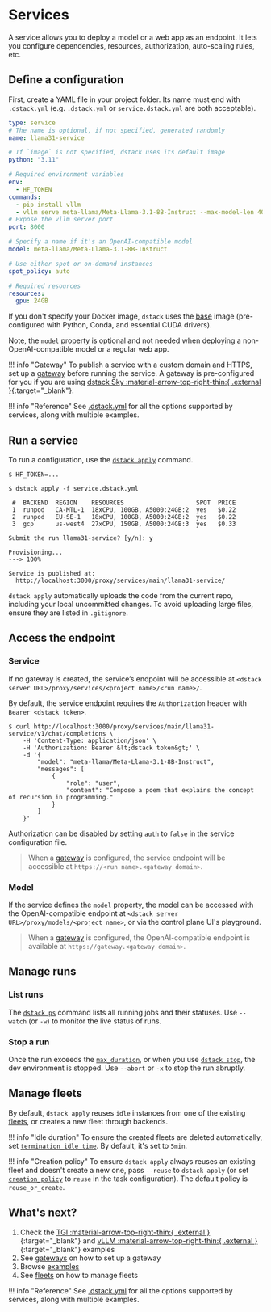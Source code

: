 # Services

A service allows you to deploy a model or a web app as an endpoint. It lets you configure
dependencies, resources, authorization, auto-scaling rules, etc.

## Define a configuration

First, create a YAML file in your project folder. Its name must end with `.dstack.yml` (e.g. `.dstack.yml` or
`service.dstack.yml`
are both acceptable).

<div editor-title="examples/deployment/vllm/service.dstack.yml"> 

```yaml
type: service
# The name is optional, if not specified, generated randomly
name: llama31-service

# If `image` is not specified, dstack uses its default image
python: "3.11"

# Required environment variables
env:
  - HF_TOKEN
commands:
  - pip install vllm
  - vllm serve meta-llama/Meta-Llama-3.1-8B-Instruct --max-model-len 4096
# Expose the vllm server port
port: 8000

# Specify a name if it's an OpenAI-compatible model
model: meta-llama/Meta-Llama-3.1-8B-Instruct

# Use either spot or on-demand instances
spot_policy: auto

# Required resources
resources:
  gpu: 24GB
```

</div>

If you don't specify your Docker image, `dstack` uses the [base](https://hub.docker.com/r/dstackai/base/tags) image
(pre-configured with Python, Conda, and essential CUDA drivers).

Note, the `model` property is optional and not needed when deploying a non-OpenAI-compatible model or a regular web app.

!!! info "Gateway"
    To publish a service with a custom domain and HTTPS, set up a 
    [gateway](concepts/gateways.md) before running the service.
    A gateway is pre-configured for you if you are using [dstack Sky :material-arrow-top-right-thin:{ .external }](https://sky.dstack.ai){:target="_blank"}.

!!! info "Reference"
    See [.dstack.yml](reference/dstack.yml/service.md) for all the options supported by
    services, along with multiple examples.

## Run a service

To run a configuration, use the [`dstack apply`](reference/cli/index.md#dstack-apply) command.

<div class="termy">

```shell
$ HF_TOKEN=...

$ dstack apply -f service.dstack.yml

 #  BACKEND  REGION    RESOURCES                    SPOT  PRICE
 1  runpod   CA-MTL-1  18xCPU, 100GB, A5000:24GB:2  yes   $0.22
 2  runpod   EU-SE-1   18xCPU, 100GB, A5000:24GB:2  yes   $0.22
 3  gcp      us-west4  27xCPU, 150GB, A5000:24GB:3  yes   $0.33
 
Submit the run llama31-service? [y/n]: y

Provisioning...
---> 100%

Service is published at: 
  http://localhost:3000/proxy/services/main/llama31-service/
```

</div>

`dstack apply` automatically uploads the code from the current repo, including your local uncommitted changes.
To avoid uploading large files, ensure they are listed in `.gitignore`.

## Access the endpoint

### Service

If no gateway is created, the service’s endpoint will be accessible at
`<dstack server URL>/proxy/services/<project name>/<run name>/`.

By default, the service endpoint requires the `Authorization` header with `Bearer <dstack token>`.

<div class="termy">

```shell
$ curl http://localhost:3000/proxy/services/main/llama31-service/v1/chat/completions \
    -H 'Content-Type: application/json' \
    -H 'Authorization: Bearer &lt;dstack token&gt;' \
    -d '{
        "model": "meta-llama/Meta-Llama-3.1-8B-Instruct",
        "messages": [
            {
                "role": "user",
                "content": "Compose a poem that explains the concept of recursion in programming."
            }
        ]
    }'
```

</div>

Authorization can be disabled by setting [`auth`](reference/dstack.yml/service.md#authorization) to `false` in the
service configuration file.

> When a [gateway](concepts/gateways.md) is configured, the service endpoint will be accessible at `https://<run name>.<gateway domain>`.

### Model

If the service defines the `model` property, the model can be accessed with
the OpenAI-compatible endpoint at `<dstack server URL>/proxy/models/<project name>`,
or via the control plane UI's playground.

> When a [gateway](concepts/gateways.md) is configured, the OpenAI-compatible endpoint is available at `https://gateway.<gateway domain>`.

## Manage runs

### List runs

The [`dstack ps`](reference/cli/index.md#dstack-ps)  command lists all running jobs and their statuses. 
Use `--watch` (or `-w`) to monitor the live status of runs.

### Stop a run

Once the run exceeds the [`max_duration`](reference/dstack.yml/task.md#max_duration), or when you use [`dstack stop`](reference/cli/index.md#dstack-stop), 
the dev environment is stopped. Use `--abort` or `-x` to stop the run abruptly. 

[//]: # (TODO: Mention `dstack logs` and `dstack logs -d`)

## Manage fleets

By default, `dstack apply` reuses `idle` instances from one of the existing [fleets](concepts/fleets.md), 
or creates a new fleet through backends.

!!! info "Idle duration"
    To ensure the created fleets are deleted automatically, set
    [`termination_idle_time`](reference/dstack.yml/fleet.md#termination_idle_time).
    By default, it's set to `5min`.

!!! info "Creation policy"
    To ensure `dstack apply` always reuses an existing fleet and doesn't create a new one,
    pass `--reuse` to `dstack apply` (or set [`creation_policy`](reference/dstack.yml/task.md#creation_policy) to `reuse` in the task configuration).
    The default policy is `reuse_or_create`.

## What's next?

1. Check the [TGI :material-arrow-top-right-thin:{ .external }](https://github.com/dstackai/dstack/blob/master/examples/deployment/tgi/README.md){:target="_blank"} and [vLLM :material-arrow-top-right-thin:{ .external }](https://github.com/dstackai/dstack/blob/master/examples/deployment/vllm/README.md){:target="_blank"} examples
2. See [gateways](concepts/gateways.md) on how to set up a gateway
3. Browse [examples](/examples)
4. See [fleets](concepts/fleets.md) on how to manage fleets

!!! info "Reference"
    See [.dstack.yml](reference/dstack.yml/service.md) for all the options supported by
    services, along with multiple examples.
